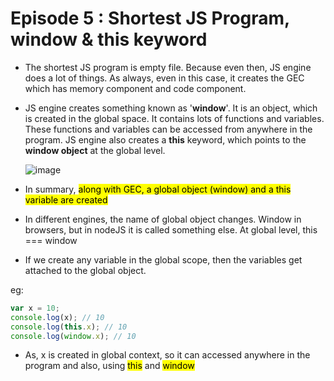 # Episode 5 : Shortest JS Program, window & this keyword

* The shortest JS program is empty file. Because even then, JS engine does a lot of things. As always, even in this case, it creates the GEC which has memory component and code component.

* JS engine creates something known as '**window**'. It is an object, which is created in the global space. It contains lots of functions and variables. These functions and variables can be accessed from anywhere in the program. JS engine also creates a **this** keyword, which points to the **window object** at the global level.
  
  ![image](https://github.com/user-attachments/assets/bed5b087-ac71-4cc4-80e3-a39c02d0d7b8)

* In summary, <mark>along with GEC, a global object (window) and a this variable are created</mark>

* In different engines, the name of global object changes. Window in browsers, but in nodeJS it is called something else. At global level, this === window

* If we create any variable in the global scope, then the variables get attached to the global object.

eg:
```js
var x = 10;
console.log(x); // 10
console.log(this.x); // 10
console.log(window.x); // 10
```
* As, x is created in global context, so it can accessed anywhere in the program and also, using <mark>this</mark> and <mark>window</mark>
